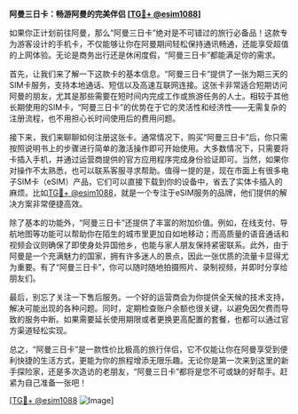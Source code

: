 **阿曼三日卡：畅游阿曼的完美伴侣 [[TG💪+ @esim1088](https://t.me/s/esim1088)]**

如果你正计划前往阿曼，那么“阿曼三日卡”绝对是不可错过的旅行必备品！这款专为游客设计的手机卡，不仅能够让你在阿曼期间轻松保持通讯畅通，还能享受超值的上网体验。无论是商务出行还是休闲度假，“阿曼三日卡”都能满足你的需求。

首先，让我们来了解一下这款卡的基本信息。“阿曼三日卡”提供了一张为期三天的SIM卡服务，支持本地通话、短信以及高速互联网连接。这张卡非常适合短期访问阿曼的朋友，尤其是那些需要在短时间内完成工作或旅游任务的人士。相较于其他长期使用的SIM卡，“阿曼三日卡”的优势在于它的灵活性和经济性——无需复杂的注册流程，也不用担心长时间使用后的费用问题。

接下来，我们来聊聊如何注册这张卡。通常情况下，购买“阿曼三日卡”后，你只需按照说明书上的步骤进行简单的激活操作即可开始使用。大多数情况下，只需要将卡插入手机，并通过运营商提供的官方应用程序完成身份验证即可。当然，如果你对操作不太熟悉，也可以联系客服寻求帮助。值得一提的是，现在市面上有很多电子SIM卡（eSIM）产品，它们可以直接下载到你的设备中，省去了实体卡插入的麻烦。比如[TG💪+ @esim1088](https://t.me/s/esim1088)，就是一个专注于eSIM服务的品牌，他们提供的解决方案非常便捷高效。

除了基本的功能外，“阿曼三日卡”还提供了丰富的附加价值。例如，在线支付、导航地图等功能可以帮助你在陌生的城市里更加自如地移动；而高质量的语音通话和视频会议则确保了即使身处异国他乡，也能与家人朋友保持紧密联系。此外，由于阿曼是一个充满魅力的国家，拥有许多迷人的景点，因此一张优质的流量卡显得尤为重要。有了“阿曼三日卡”，你可以随时随地拍摄照片、录制视频，并即时分享给朋友们。

最后，别忘了关注一下售后服务。一个好的运营商会为你提供全天候的技术支持，解决可能出现的各种问题。同时，定期检查账户余额也很关键，以避免因欠费而导致的服务中断。如果需要延长使用期限或者更换更高配置的套餐，也都可以通过官方渠道轻松实现。

总之，“阿曼三日卡”是一款性价比极高的旅行伴侣，它不仅能让你在阿曼享受到便利快捷的生活方式，更能为你的旅程增添无限乐趣。无论你是第一次来到这里的新手探险家，还是多次造访的老朋友，“阿曼三日卡”都将是您不可或缺的好帮手。赶紧为自己准备一张吧！

[[TG💪+ @esim1088](https://t.me/s/esim1088) ![Image](https://i.postimg.cc/4NQfJmqS/Snipaste-2025-05-13-00-14-12.png)]